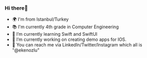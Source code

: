 ### Hi there👋

- 🌍 I'm from Istanbul/Turkey
- 📚 I'm currently 4th grade in Computer Engineering
- 🌱 I’m currently learning Swift and SwiftUI
- 🔭 I’m currently working on creating demo apps for IOS.
- 📩 You can reach me via LinkedIn/Twitter/Instagram which all is "@ekenozlu"


